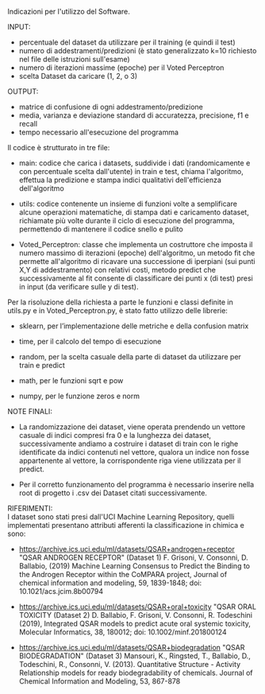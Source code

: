 Indicazioni per l'utilizzo del Software.

INPUT:
- percentuale del dataset da utilizzare per il training (e quindi il test) 
- numero di addestramenti/predizioni (è stato generalizzato k=10 richiesto nel file delle istruzioni sull'esame) 
- numero di iterazioni massime (epoche) per il Voted Perceptron 
- scelta Dataset da caricare (1, 2, o 3)

OUTPUT: 
- matrice di confusione di ogni addestramento/predizione 
- media, varianza e deviazione standard di accuratezza, precisione, f1 e recall 
- tempo necessario all'esecuzione del programma

Il codice è strutturato in tre file:

- main: codice che carica i datasets, suddivide i dati (randomicamente e con percentuale scelta dall'utente) in train e test, chiama l'algoritmo, effettua la predizione e stampa indici qualitativi dell'efficienza dell'algoritmo

- utils: codice contenente un insieme di funzioni volte a semplificare alcune operazioni matematiche, di stampa dati e caricamento dataset, richiamate più volte durante il ciclo di esecuzione del programma, permettendo di mantenere il codice snello e pulito

- Voted_Perceptron: classe che implementa un costruttore che imposta il numero massimo di iterazioni (epoche) dell'algoritmo, un metodo fit che permette all'algoritmo di ricavare una successione di iperpiani (sui punti X,Y di addestramento) con relativi costi, metodo predict che successivamente al fit consente di classificare dei punti x (di test) presi in input (da verificare sulle y di test).

Per la risoluzione della richiesta a parte le funzioni e classi definite in utils.py e in Voted_Perceptron.py, è stato fatto utilizzo delle librerie:

- sklearn, per l’implementazione delle metriche e della confusion matrix

- time, per il calcolo del tempo di esecuzione

- random, per la scelta casuale della parte di dataset da utilizzare per train e predict

- math, per le funzioni sqrt e pow

- numpy, per le funzione zeros e norm

NOTE FINALI:

- La randomizzazione dei dataset, viene operata prendendo un vettore casuale di indici compresi fra 0 e la lunghezza dei dataset, successivamente andiamo a costruire i dataset di train con le righe identificate da indici contenuti nel vettore, qualora un indice non fosse appartenente al vettore, la corrispondente riga viene utilizzata per il predict.

- Per il corretto funzionamento del programma è necessario inserire nella root di progetto i .csv dei Dataset citati successivamente.

RIFERIMENTI:<br /> 
I dataset sono stati presi dall'UCI Machine Learning Repository, quelli implementati presentano attributi afferenti la classificazione in chimica e sono:

- https://archive.ics.uci.edu/ml/datasets/QSAR+androgen+receptor 
"QSAR ANDROGEN RECEPTOR" (Dataset 1) F. Grisoni, V. Consonni, D. Ballabio, (2019) Machine Learning Consensus to Predict the Binding to the Androgen Receptor within the CoMPARA project, Journal of chemical information and modeling, 59, 1839-1848; doi: 10.1021/acs.jcim.8b00794

- https://archive.ics.uci.edu/ml/datasets/QSAR+oral+toxicity 
"QSAR ORAL TOXICITY (Dataset 2) D. Ballabio, F. Grisoni, V. Consonni, R. Todeschini (2019), Integrated QSAR models to predict acute oral systemic toxicity, Molecular Informatics, 38, 180012; doi: 10.1002/minf.201800124

- https://archive.ics.uci.edu/ml/datasets/QSAR+biodegradation 
"QSAR BIODEGRADATION" (Dataset 3) Mansouri, K., Ringsted, T., Ballabio, D., Todeschini, R., Consonni, V. (2013). Quantitative Structure - Activity Relationship models for ready biodegradability of chemicals. Journal of Chemical Information and Modeling, 53, 867-878
